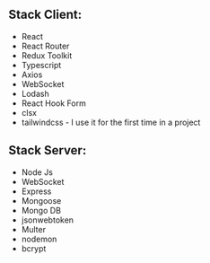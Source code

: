 <h2>Stack Client:</h2>

<ul>
  <li>React</li>
  <li>React Router</li>
  <li>Redux Toolkit</li>
  <li>Typescript</li>
  <li>Axios</li>
  <li>WebSocket</li>
  <li>Lodash</li>
  <li>React Hook Form</li>
  <li>clsx</li>
  <li>tailwindcss - I use it for the first time in a project</li>
</ul>

<h2>Stack Server:</h2>

<ul>
  <li>Node Js</li>
  <li>WebSocket</li>
  <li>Express</li>
  <li>Mongoose</li>
  <li>Mongo DB</li>
  <li>jsonwebtoken</li>
  <li>Multer</li>
  <li>nodemon</li>
  <li>bcrypt</li>
</ul>
